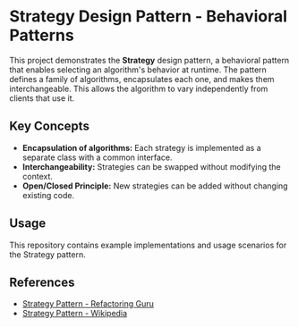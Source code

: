 # Strategy Design Pattern - Behavioral Patterns

This project demonstrates the **Strategy** design pattern, a behavioral pattern that enables selecting an algorithm's behavior at runtime. The pattern defines a family of algorithms, encapsulates each one, and makes them interchangeable. This allows the algorithm to vary independently from clients that use it.

## Key Concepts

- **Encapsulation of algorithms:** Each strategy is implemented as a separate class with a common interface.
- **Interchangeability:** Strategies can be swapped without modifying the context.
- **Open/Closed Principle:** New strategies can be added without changing existing code.

## Usage

This repository contains example implementations and usage scenarios for the Strategy pattern.

## References

- [Strategy Pattern - Refactoring Guru](https://refactoring.guru/design-patterns/strategy)
- [Strategy Pattern - Wikipedia](https://en.wikipedia.org/wiki/Strategy_pattern)